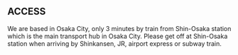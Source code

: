 ## ACCESS

We are based in Osaka City, only 3 minutes by train from Shin-Osaka station which is the main transport hub in Osaka City. Please get off at Shin-Osaka station when arriving by Shinkansen, JR, airport express or subway train.
